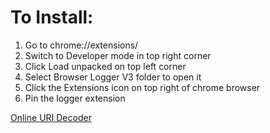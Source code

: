 # To Install: 
1. Go to chrome://extensions/
2. Switch to Developer mode in top right corner
3. Click Load unpacked on top left corner
4. Select Browser Logger V3 folder to open it
5. Click the Extensions icon on top right of chrome browser 
6. Pin the logger extension

<a href="https://www.urldecoder.org/">Online URI Decoder</a>
